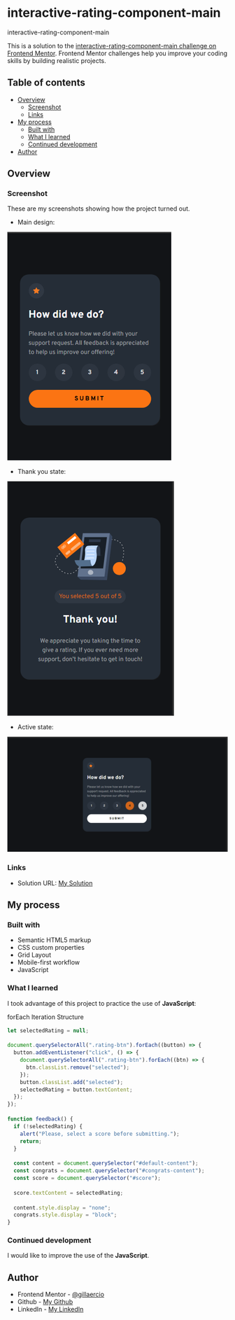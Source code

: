# interactive-rating-component-main
interactive-rating-component-main

This is a solution to the [interactive-rating-component-main challenge on Frontend Mentor](https://www.frontendmentor.io/challenges/interactive-rating-component-koxpeBUmI). Frontend Mentor challenges help you improve your coding skills by building realistic projects. 

## Table of contents

- [Overview](#overview)
  - [Screenshot](#screenshot)
  - [Links](#links)
- [My process](#my-process)
  - [Built with](#built-with)
  - [What I learned](#what-i-learned)
  - [Continued development](#continued-development)
- [Author](#author)

## Overview

### Screenshot

These are my screenshots showing how the project turned out.

- Main design:

![design](./assets/images/screenshot-desktop.png)

- Thank you state:

![design](./assets/images/screenshot-thank-you-state.png)

- Active state:

![design](./assets/images/screenshot-active-state.png)

### Links

- Solution URL: [My Solution](https://gillaercio.github.io/interactive-rating-component-main/)

## My process

### Built with

- Semantic HTML5 markup
- CSS custom properties
- Grid Layout
- Mobile-first workflow
- JavaScript

### What I learned

I took advantage of this project to practice the use of **JavaScript**:

forEach Iteration Structure

```js
let selectedRating = null;

document.querySelectorAll(".rating-btn").forEach((button) => {
  button.addEventListener("click", () => {
    document.querySelectorAll(".rating-btn").forEach((btn) => {
      btn.classList.remove("selected");
    });
    button.classList.add("selected");
    selectedRating = button.textContent;
  });
});

function feedback() {
  if (!selectedRating) {
    alert("Please, select a score before submitting.");
    return;
  }

  const content = document.querySelector("#default-content");
  const congrats = document.querySelector("#congrats-content");
  const score = document.querySelector("#score");

  score.textContent = selectedRating;

  content.style.display = "none";
  congrats.style.display = "block";
}
```

### Continued development

I would like to improve the use of the **JavaScript**.

## Author

- Frontend Mentor - [@gillaercio](https://www.frontendmentor.io/profile/gillaercio)
- Github - [My Github](https://github.com/gillaercio)
- LinkedIn - [My LinkedIn](https://www.linkedin.com/in/gildman-la%C3%A9rcio/)